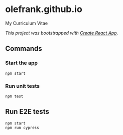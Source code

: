 # olefrank.github.io
My Curriculum Vitae

_This project was bootstrapped with [Create React App](https://github.com/facebookincubator/create-react-app)._

## Commands

### Start the app
`npm start`

### Run unit tests
`npm test`

## Run E2E tests
```
npm start
npm run cypress
```
